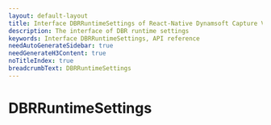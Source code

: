 ```yaml
---
layout: default-layout
title: Interface DBRRuntimeSettings of React-Native Dynamsoft Capture Vision
description: The interface of DBR runtime settings
keywords: Interface DBRRuntimeSettings, API reference
needAutoGenerateSidebar: true
needGenerateH3Content: true
noTitleIndex: true
breadcrumbText: DBRRuntimeSettings
---
```


# DBRRuntimeSettings
